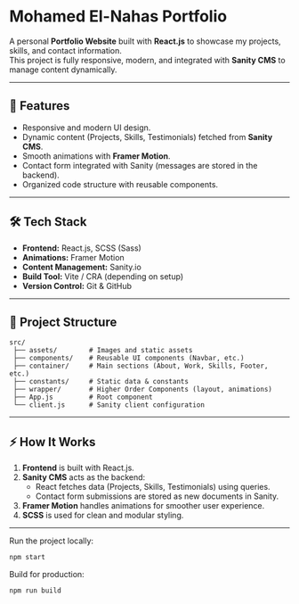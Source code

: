 # Mohamed El-Nahas Portfolio

A personal **Portfolio Website** built with **React.js** to showcase my projects, skills, and contact information.  
This project is fully responsive, modern, and integrated with **Sanity CMS** to manage content dynamically.

---

## 🚀 Features
- Responsive and modern UI design.
- Dynamic content (Projects, Skills, Testimonials) fetched from **Sanity CMS**.
- Smooth animations with **Framer Motion**.
- Contact form integrated with Sanity (messages are stored in the backend).
- Organized code structure with reusable components.

---

## 🛠️ Tech Stack
- **Frontend:** React.js, SCSS (Sass)
- **Animations:** Framer Motion
- **Content Management:** Sanity.io
- **Build Tool:** Vite / CRA (depending on setup)
- **Version Control:** Git & GitHub

---

## 📂 Project Structure
```
src/
 ├── assets/        # Images and static assets
 ├── components/    # Reusable UI components (Navbar, etc.)
 ├── container/     # Main sections (About, Work, Skills, Footer, etc.)
 ├── constants/     # Static data & constants
 ├── wrapper/       # Higher Order Components (layout, animations)
 ├── App.js         # Root component
 └── client.js      # Sanity client configuration
```

---

## ⚡ How It Works
1. **Frontend** is built with React.js.  
2. **Sanity CMS** acts as the backend:
   - React fetches data (Projects, Skills, Testimonials) using queries.
   - Contact form submissions are stored as new documents in Sanity.
3. **Framer Motion** handles animations for smoother user experience.
4. **SCSS** is used for clean and modular styling.

---

Run the project locally:
```bash
npm start
```

Build for production:
```bash
npm run build
```
